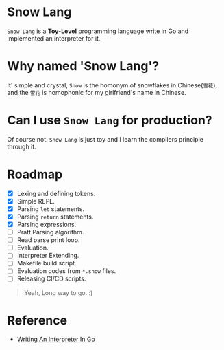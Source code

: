 # Snow Lang

`Snow Lang` is a **Toy-Level** programming language write in Go and implemented an interpreter for it.

# Why named 'Snow Lang'?

It' simple and crystal, `Snow` is the homonym of snowflakes in Chinese(`雪花`), and the `雪花` is homophonic for my girlfriend's name in Chinese.

# Can I use `Snow Lang` for production?

Of course not. `Snow Lang` is just toy and I learn the compilers principle through it.

# Roadmap

- [x] Lexing and defining tokens.
- [x] Simple REPL.
- [x] Parsing `let` statements.
- [x] Parsing `return` statements.
- [x] Parsing expressions.
- [ ] Pratt Parsing algorithm.
- [ ] Read parse print loop.
- [ ] Evaluation.
- [ ] Interpreter Extending.
- [ ] Makefile build script.
- [ ] Evaluation codes from `*.snow` files.
- [ ] Releasing CI/CD scripts.

> Yeah, Long way to go. :)

# Reference

- [Writing An Interpreter In Go](https://interpreterbook.com/)